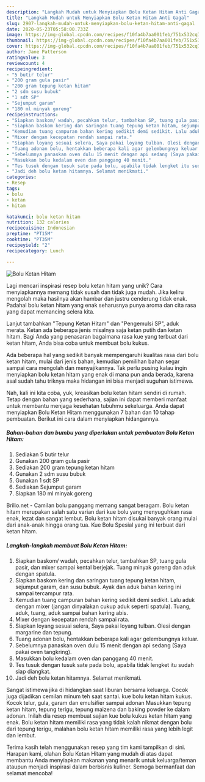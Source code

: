 ```yaml
---
description: "Langkah Mudah untuk Menyiapkan Bolu Ketan Hitam Anti Gagal"
title: "Langkah Mudah untuk Menyiapkan Bolu Ketan Hitam Anti Gagal"
slug: 2907-langkah-mudah-untuk-menyiapkan-bolu-ketan-hitam-anti-gagal
date: 2020-05-23T05:58:00.733Z
image: https://img-global.cpcdn.com/recipes/f10fa4b7aa001feb/751x532cq70/bolu-ketan-hitam-foto-resep-utama.jpg
thumbnail: https://img-global.cpcdn.com/recipes/f10fa4b7aa001feb/751x532cq70/bolu-ketan-hitam-foto-resep-utama.jpg
cover: https://img-global.cpcdn.com/recipes/f10fa4b7aa001feb/751x532cq70/bolu-ketan-hitam-foto-resep-utama.jpg
author: Jane Patterson
ratingvalue: 3
reviewcount: 4
recipeingredient:
- "5 butir telur"
- "200 gram gula pasir"
- "200 gram tepung ketan hitam"
- "2 sdm susu bubuk"
- "1 sdt SP"
- "Sejumput garam"
- "180 ml minyak goreng"
recipeinstructions:
- "Siapkan baskom/ wadah, pecahkan telur, tambahkan SP, tuang gula pasir, dan mixer sampai kental berjejak. Tuang minyak goreng dan aduk dengan spatula."
- "Siapkan baskom kering dan saringan tuang tepung ketan hitam, sejumput garam, dan susu bubuk. Ayak dan aduk bahan kering ini sampai tercampur rata."
- "Kemudian tuang campuran bahan kering sedikit demi sedikit. Lalu aduk dengan mixer (jangan dinyalakan cukup aduk seperti spatula). Tuang, aduk, tuang, aduk sampai bahan kering abis."
- "Mixer dengan kecepatan rendah sampai rata."
- "Siapkan loyang sesuai selera, Saya pakai loyang tulban. Olesi dengan margarine dan tepung."
- "Tuang adonan bolu, hentakkan beberapa kali agar gelembungnya keluar."
- "Sebelumnya panaskan oven dulu 15 menit dengan api sedang (Saya pakai oven tangkring)."
- "Masukkan bolu kedalam oven dan panggang 40 menit."
- "Tes tusuk dengan tusuk sate pada bolu, apabila tidak lengket itu sudah siap diangkat."
- "Jadi deh bolu ketan hitamnya. Selamat menikmati."
categories:
- Resep
tags:
- bolu
- ketan
- hitam

katakunci: bolu ketan hitam 
nutrition: 132 calories
recipecuisine: Indonesian
preptime: "PT15M"
cooktime: "PT35M"
recipeyield: "2"
recipecategory: Lunch

---
```



![Bolu Ketan Hitam](https://img-global.cpcdn.com/recipes/f10fa4b7aa001feb/751x532cq70/bolu-ketan-hitam-foto-resep-utama.jpg)

Lagi mencari inspirasi resep bolu ketan hitam yang unik? Cara menyiapkannya memang tidak susah dan tidak juga mudah. Jika keliru mengolah maka hasilnya akan hambar dan justru cenderung tidak enak. Padahal bolu ketan hitam yang enak seharusnya punya aroma dan cita rasa yang dapat memancing selera kita.

Lanjut tambahkan &#34;Tepung Ketan Hitam&#34; dan &#34;Pengemulsi SP&#34;, aduk merata. Ketan ada beberapa jenis misalnya saja ketan putih dan ketan hitam. Bagi Anda yang penasaran bagaimana rasa kue yang terbuat dari ketan hitam, Anda bisa coba untuk membuat bolu kukus.

Ada beberapa hal yang sedikit banyak mempengaruhi kualitas rasa dari bolu ketan hitam, mulai dari jenis bahan, kemudian pemilihan bahan segar sampai cara mengolah dan menyajikannya. Tak perlu pusing kalau ingin menyiapkan bolu ketan hitam yang enak di mana pun anda berada, karena asal sudah tahu triknya maka hidangan ini bisa menjadi suguhan istimewa.


Nah, kali ini kita coba, yuk, kreasikan bolu ketan hitam sendiri di rumah. Tetap dengan bahan yang sederhana, sajian ini dapat memberi manfaat untuk membantu menjaga kesehatan tubuhmu sekeluarga. Anda dapat menyiapkan Bolu Ketan Hitam menggunakan 7 bahan dan 10 tahap pembuatan. Berikut ini cara dalam menyiapkan hidangannya.

<!--inarticleads1-->

##### Bahan-bahan dan bumbu yang diperlukan untuk pembuatan Bolu Ketan Hitam:

1. Sediakan 5 butir telur
1. Gunakan 200 gram gula pasir
1. Sediakan 200 gram tepung ketan hitam
1. Gunakan 2 sdm susu bubuk
1. Gunakan 1 sdt SP
1. Sediakan Sejumput garam
1. Siapkan 180 ml minyak goreng


Brilio.net - Camilan bolu panggang memang sangat beragam. Bolu ketan hitam merupakan salah satu varian dari kue bolu yang menyuguhkan rasa enak, lezat dan sangat lembut. Bolu ketan hitam disukai banyak orang mulai dari anak-anak hingga orang tua. Kue Bolu Spesial yang ini terbuat dari ketan hitam. 

<!--inarticleads2-->

##### Langkah-langkah membuat Bolu Ketan Hitam:

1. Siapkan baskom/ wadah, pecahkan telur, tambahkan SP, tuang gula pasir, dan mixer sampai kental berjejak. Tuang minyak goreng dan aduk dengan spatula.
1. Siapkan baskom kering dan saringan tuang tepung ketan hitam, sejumput garam, dan susu bubuk. Ayak dan aduk bahan kering ini sampai tercampur rata.
1. Kemudian tuang campuran bahan kering sedikit demi sedikit. Lalu aduk dengan mixer (jangan dinyalakan cukup aduk seperti spatula). Tuang, aduk, tuang, aduk sampai bahan kering abis.
1. Mixer dengan kecepatan rendah sampai rata.
1. Siapkan loyang sesuai selera, Saya pakai loyang tulban. Olesi dengan margarine dan tepung.
1. Tuang adonan bolu, hentakkan beberapa kali agar gelembungnya keluar.
1. Sebelumnya panaskan oven dulu 15 menit dengan api sedang (Saya pakai oven tangkring).
1. Masukkan bolu kedalam oven dan panggang 40 menit.
1. Tes tusuk dengan tusuk sate pada bolu, apabila tidak lengket itu sudah siap diangkat.
1. Jadi deh bolu ketan hitamnya. Selamat menikmati.


Sangat istimewa jika di hidangkan saat liburan bersama keluarga. Cocok juga dijadikan cemilan minum teh saat santai. kue bolu ketan hitam kukus. Kocok telur, gula, garam dan emulsifier sampai adonan Masukkan tepung ketan hitam, tepung terigu, tepung maizena dan baking powder ke dalam adonan. Inilah dia resep membuat sajian kue bolu kukus ketan hitam yang enak. Bolu ketan hitam memiliki rasa yang tidak kalah nikmat dengan bolu dari tepung terigu, malahan bolu ketan hitam memiliki rasa yang lebih legit dan lembut. 

Terima kasih telah menggunakan resep yang tim kami tampilkan di sini. Harapan kami, olahan Bolu Ketan Hitam yang mudah di atas dapat membantu Anda menyiapkan makanan yang menarik untuk keluarga/teman ataupun menjadi inspirasi dalam berbisnis kuliner. Semoga bermanfaat dan selamat mencoba!
